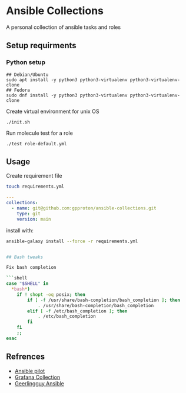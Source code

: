 # Ansible Collections

A personal collection of ansible tasks and roles

## Setup requirments

### Python setup

```shell
## Debian/Ubuntu
sudo apt install -y python3 python3-virtualenv python3-virtualenv-clone
## Fedora
sudo dnf install -y python3 python3-virtualenv python3-virtualenv-clone
```

Create virtual environment for unix OS

```shell
./init.sh
```

Run molecule test for a role
```shell
./test role-default.yml
```

## Usage

Create requirement file

```bash
touch requirements.yml
```

```yaml
---
collections:
  - name: git@github.com:gpproton/ansible-collections.git
    type: git
    version: main
```

install with:

```bash
ansible-galaxy install --force -r requirements.yml


## Bash tweaks

Fix bash completion

```shell
case "$SHELL" in 
  *bash*)
    if ! shopt -oq posix; then
        if [ -f /usr/share/bash-completion/bash_completion ]; then
            . /usr/share/bash-completion/bash_completion
        elif [ -f /etc/bash_completion ]; then
            . /etc/bash_completion
        fi
    fi
    ;;
esac
```


## Refrences

- [Ansible pilot](https://github.com/lucab85/ansible-pilot)
- [Grafana Collection](https://github.com/grafana/grafana-ansible-collection)
- [Geerlingguy Ansible](https://github.com/geerlingguy/ansible-role-docker)
